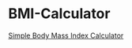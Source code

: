 # BMI-Calculator
[Simple Body Mass Index Calculator](http://nickm-bmi-calculator.s3-website-us-west-2.amazonaws.com)
